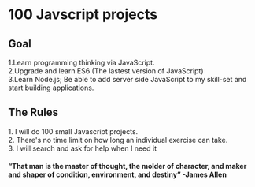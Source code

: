 <h1> 100 Javscript projects </h1>
<h2> Goal </h2>
1.Learn programming thinking via JavaScript.<br>
2.Upgrade and learn ES6 (The lastest version of JavaScript) <br>
3.Learn Node.js; Be able to add server side JavaScript to my skill-set and start building applications.

<h2> The Rules </h2>
  1. I will do 100 small Javascript projects.<br>
  2. There's no time limit on how long an individual exercise can take.<br>
  3. I will search and ask for help when I need it <br>
 
 <h4> 
  “That man is the master of thought, the molder of character, and maker and shaper of condition, environment, and destiny” -James Allen
 </h4>
